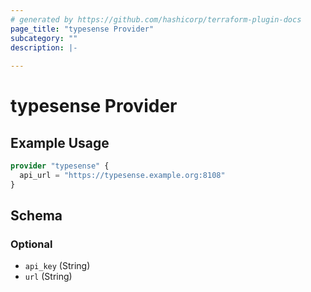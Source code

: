 ```yaml
---
# generated by https://github.com/hashicorp/terraform-plugin-docs
page_title: "typesense Provider"
subcategory: ""
description: |-
  
---
```


# typesense Provider

## Example Usage

```terraform
provider "typesense" {
  api_url = "https://typesense.example.org:8108"
}
```

<!-- schema generated by tfplugindocs -->
## Schema

### Optional

- `api_key` (String)
- `url` (String)

